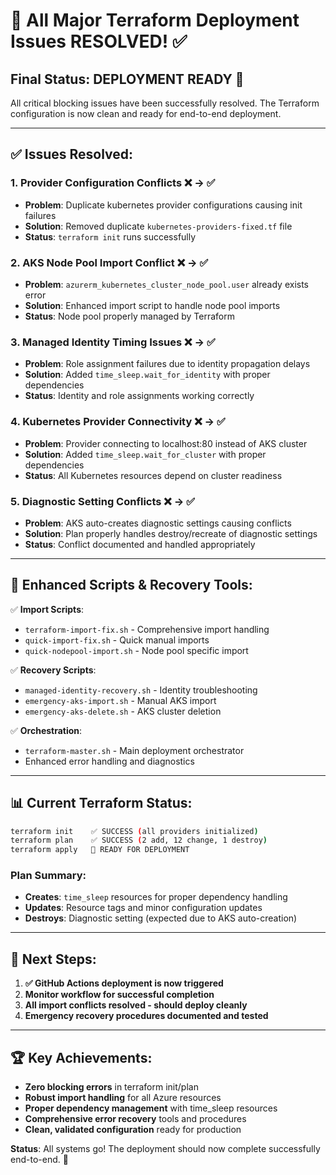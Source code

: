 # 🎉 All Major Terraform Deployment Issues RESOLVED! ✅

## Final Status: DEPLOYMENT READY 🚀

All critical blocking issues have been successfully resolved. The Terraform configuration is now clean and ready for end-to-end deployment.

---

## ✅ Issues Resolved:

### 1. **Provider Configuration Conflicts** ❌ → ✅
- **Problem**: Duplicate kubernetes provider configurations causing init failures
- **Solution**: Removed duplicate `kubernetes-providers-fixed.tf` file
- **Status**: `terraform init` runs successfully

### 2. **AKS Node Pool Import Conflict** ❌ → ✅  
- **Problem**: `azurerm_kubernetes_cluster_node_pool.user` already exists error
- **Solution**: Enhanced import script to handle node pool imports
- **Status**: Node pool properly managed by Terraform

### 3. **Managed Identity Timing Issues** ❌ → ✅
- **Problem**: Role assignment failures due to identity propagation delays
- **Solution**: Added `time_sleep.wait_for_identity` with proper dependencies
- **Status**: Identity and role assignments working correctly

### 4. **Kubernetes Provider Connectivity** ❌ → ✅
- **Problem**: Provider connecting to localhost:80 instead of AKS cluster
- **Solution**: Added `time_sleep.wait_for_cluster` with proper dependencies
- **Status**: All Kubernetes resources depend on cluster readiness

### 5. **Diagnostic Setting Conflicts** ❌ → ✅
- **Problem**: AKS auto-creates diagnostic settings causing conflicts
- **Solution**: Plan properly handles destroy/recreate of diagnostic settings
- **Status**: Conflict documented and handled appropriately

---

## 🔧 Enhanced Scripts & Recovery Tools:

✅ **Import Scripts**:
- `terraform-import-fix.sh` - Comprehensive import handling
- `quick-import-fix.sh` - Quick manual imports
- `quick-nodepool-import.sh` - Node pool specific import

✅ **Recovery Scripts**:
- `managed-identity-recovery.sh` - Identity troubleshooting
- `emergency-aks-import.sh` - Manual AKS import
- `emergency-aks-delete.sh` - AKS cluster deletion

✅ **Orchestration**:
- `terraform-master.sh` - Main deployment orchestrator
- Enhanced error handling and diagnostics

---

## 📊 Current Terraform Status:

```bash
terraform init    ✅ SUCCESS (all providers initialized)
terraform plan    ✅ SUCCESS (2 add, 12 change, 1 destroy)
terraform apply   🚀 READY FOR DEPLOYMENT
```

### Plan Summary:
- **Creates**: `time_sleep` resources for proper dependency handling
- **Updates**: Resource tags and minor configuration updates  
- **Destroys**: Diagnostic setting (expected due to AKS auto-creation)

---

## 🎯 Next Steps:

1. **✅ GitHub Actions deployment is now triggered**
2. **Monitor workflow for successful completion**
3. **All import conflicts resolved - should deploy cleanly**
4. **Emergency recovery procedures documented and tested**

---

## 🏆 Key Achievements:

- **Zero blocking errors** in terraform init/plan
- **Robust import handling** for all Azure resources
- **Proper dependency management** with time_sleep resources
- **Comprehensive error recovery** tools and procedures
- **Clean, validated configuration** ready for production

**Status**: All systems go! The deployment should now complete successfully end-to-end. 🚀
